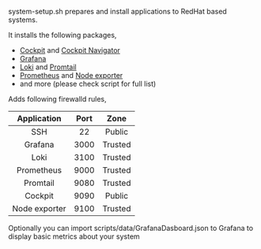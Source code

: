 system-setup.sh prepares and install applications to RedHat based systems.

It installs the following packages,

- [Cockpit](https://cockpit-project.org/) and [Cockpit Navigator](https://github.com/45Drives/cockpit-navigator)
- [Grafana](https://grafana.com/)
- [Loki](https://grafana.com/oss/loki/) and [Promtail](https://grafana.com/docs/loki/latest/clients/promtail/)
- [Prometheus](https://prometheus.io/) and [Node exporter](https://github.com/prometheus/node_exporter)
- and more (please check script for full list)

Adds following firewalld rules,

| Application | Port | Zone |
|:-----------:|:----:|:----:|
| SSH | 22 | Public |
| Grafana | 3000 | Trusted |
| Loki | 3100 | Trusted |
| Prometheus | 9000 | Trusted |
| Promtail | 9080 | Trusted |
| Cockpit | 9090 | Public |
| Node exporter | 9100 | Trusted |

Optionally you can import scripts/data/GrafanaDasboard.json to Grafana to display basic metrics about your system
